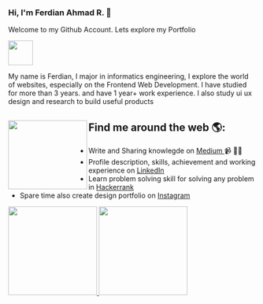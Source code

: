 ### Hi, I'm Ferdian Ahmad R. 👋
Welcome to my Github Account. Lets explore my Portfolio
<p>
<img height="50px" width="50px" src="https://raw.githubusercontent.com/ferdianar/pesonaasia/main/file_type_js_official_icon_130509.svg?token=GHSAT0AAAAAABMD4XBVD6W6HN55VF7YDMHEYPHZFTA" />
 </p>
<!-- <img src="https://raw.githubusercontent.com/ferdianar/ferdianarportfolio/master/eco.jpg" alt="Ferdian Ahmad R Profile - Instructor and Frontend Developer"> -->
My name is Ferdian, I major in informatics engineering, I explore the world of websites, especially on the Frontend Web Development. I have studied for more than 3 years. and have 1 year+ work experience. I also study ui ux design and research to build useful products

## Find me around the web 🌎: <img align="left" width="160" height="140" src="https://raw.githubusercontent.com/ferdianar/ferdianarportfolio/master/React%20JS.png"></a>
 - Write and Sharing knowlegde on <a href="https://medium.com/@ferdianahmadrozikin018" alt="medium ferdian"> Medium </a> 📹 ✍🏾
 - Profile description, skills, achievement and working experience on <a href="https://www.linkedin.com/in/ferdianar/"> LinkedIn </a>
 - Learn problem solving skill for solving any problem in <a href="https://www.hackerrank.com/ferdianarid"> Hackerrank </a>
 - Spare time also create design portfolio on <a href="https://www.instagram.com/ferdianarid/"> Instagram </a>

<p align="left">
<a href="https://github.com/ferdianar">
  <img height="180em" src="https://github-readme-stats-eight-theta.vercel.app/api?username=ferdianar&show_icons=true&theme=algolia&include_all_commits=true&count_private=true"/>
  <img height="180em" src="https://github-readme-stats-eight-theta.vercel.app/api/top-langs/?username=ferdianar&layout=compact&langs_count=8&theme=algolia"/>
</a>
</p>
